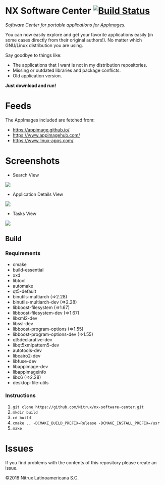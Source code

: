 # NX Software Center [![Build Status](https://travis-ci.org/Nitrux/nx-software-center.svg?branch=development)](https://travis-ci.org/Nitrux/nx-software-center)
_Software Center for portable applications for [AppImages](https://appimage.org/)._

You can now easily explore and get your favorite applications easily (in some cases directly from their original authors!). No matter which GNU/Linux distribution you are using.

Say goodbye to things like:
 * The applications that I want is not in my distribution repositories.
 * Missing or outdated libraries and package conflicts.
 * Old application version.

**Just download and run!**

# Feeds
The AppImages included are fetched from:
* https://appimage.github.io/
* https://www.appimagehub.com/
* https://www.linux-apps.com/

# Screenshots
 * Search View

![](https://user-images.githubusercontent.com/1138094/39208689-58d3ae84-47c9-11e8-83a9-28d89a6f2cbb.png)

 * Application Details View

![](https://user-images.githubusercontent.com/1138094/39208724-6d128f5a-47c9-11e8-90e3-d41472374406.png)

 * Tasks View

![](https://user-images.githubusercontent.com/1138094/39208748-7978ded4-47c9-11e8-98c4-5dffeaf5ee0d.png)

## Build
### Requirements
 * cmake
 * build-essential
 * xxd
 * libtool
 * automake
 * qt5-default
 * binutils-multiarch (=>2.28)
 * binutils-multiarch-dev (=>2.28)
 * libboost-filesystem (=>1.67)
 * libboost-filesystem-dev (=>1.67)
 * libxml2-dev
 * libssl-dev
 * libboost-program-options (=>1.55)
 * libboost-program-options-dev (=>1.55)
 * qt5declarative-dev
 * libqt5xmlpattern5-dev
 * autotools-dev
 * libcairo2-dev
 * libfuse-dev
 * libappimage-dev
 * libappimageinfo
 * libc6 (=>2.28)
 * desktop-file-utils 

### Instructions
 1. `git clone https://github.com/Nitrux/nx-software-center.git`
 1. `mkdir build`
 1. `cd build`
 1. `cmake .. -DCMAKE_BUILD_PREFIX=Release -DCMAKE_INSTALL_PREFIX=/usr`
 1. `make`

# Issues
If you find problems with the contents of this repository please create an issue.

©2018 Nitrux Latinoamericana S.C.
